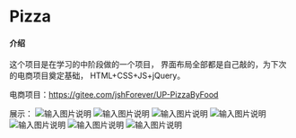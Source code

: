 # Pizza

#### 介绍
这个项目是在学习的中阶段做的一个项目，
界面布局全部都是自己敲的，为下次的电商项目奠定基础，
HTML+CSS+JS+jQuery。

电商项目：https://gitee.com/jshForever/UP-PizzaByFood

展示：
![输入图片说明](https://images.gitee.com/uploads/images/2022/0409/155406_32e0cd45_9612012.png "QQ截图20220406155820.png")
![输入图片说明](https://images.gitee.com/uploads/images/2022/0409/155417_8e66bec1_9612012.png "QQ截图20220406155941.png")
![输入图片说明](https://images.gitee.com/uploads/images/2022/0409/155424_4b7e6899_9612012.png "QQ截图20220406155959.png")
![输入图片说明](https://images.gitee.com/uploads/images/2022/0409/155434_36dcf65a_9612012.png "QQ截图20220406160012.png")
![输入图片说明](https://images.gitee.com/uploads/images/2022/0409/155442_790ff749_9612012.png "QQ截图20220406160110.png")
![输入图片说明](https://images.gitee.com/uploads/images/2022/0409/155448_31234837_9612012.png "QQ截图20220406160212.png")
![输入图片说明](https://images.gitee.com/uploads/images/2022/0409/155511_ccdcbe22_9612012.png "QQ截图20220406160223.png")

